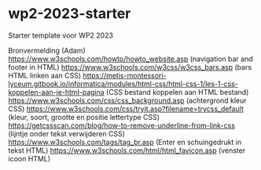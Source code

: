 # wp2-2023-starter
Starter template voor WP2 2023

Bronvermelding (Adam) 
https://www.w3schools.com/howto/howto_website.asp (navigation bar and footer in HTML)
https://www.w3schools.com/w3css/w3css_bars.asp (bars HTML linken aan CSS)
https://metis-montessori-lyceum.gitbook.io/informatica/modules/html-css/html-css-1/les-1-css-koppelen-aan-je-html-pagina (CSS bestand koppelen aan HTML bestand)
https://www.w3schools.com/css/css_background.asp (achtergrond kleur CSS)
https://www.w3schools.com/css/tryit.asp?filename=trycss_default (kleur, soort, grootte en positie lettertype CSS)
https://getcssscan.com/blog/how-to-remove-underline-from-link-css (lijntje onder tekst verwijderen CSS)
https://www.w3schools.com/tags/tag_br.asp (Enter en schuingedrukt in tekst HTML)
https://www.w3schools.com/html/html_favicon.asp (venster icoon HTML)
